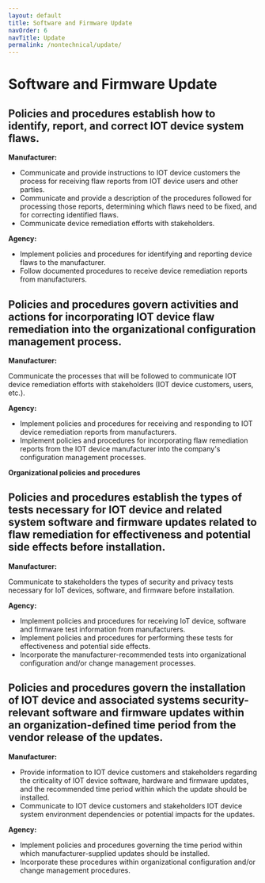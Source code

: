 ```yaml
---
layout: default
title: Software and Firmware Update
navOrder: 6
navTitle: Update
permalink: /nontechnical/update/
---
```


# Software and Firmware Update

## Policies and procedures establish how to identify, report, and correct IOT device system flaws.

**Manufacturer:**

- Communicate and provide instructions to IOT device customers the process for receiving flaw reports from IOT device users and other parties.
- Communicate and provide a description of the procedures followed for processing those reports, determining which flaws need to be fixed, and for correcting identified flaws.
- Communicate device remediation efforts with stakeholders.

**Agency:**

- Implement policies and procedures for identifying and reporting device flaws to the manufacturer.
- Follow documented procedures to receive device remediation reports from manufacturers.

## Policies and procedures govern activities and actions for incorporating IOT device flaw remediation into the organizational configuration management process.

**Manufacturer:**

Communicate the processes that will be followed to communicate IOT device remediation efforts with stakeholders (IOT device customers, users, etc.).

**Agency:**

- Implement policies and procedures for receiving and responding to IOT device remediation reports from manufacturers.
- Implement policies and procedures for incorporating flaw remediation reports from the IOT device manufacturer into the company&#39;s configuration management processes.

**Organizational policies and procedures**

## Policies and procedures establish the types of tests necessary for IOT device and related system software and firmware updates related to flaw remediation for effectiveness and potential side effects before installation.

**Manufacturer:**

Communicate to stakeholders the types of security and privacy tests necessary for IoT devices, software, and firmware before installation.

**Agency:**

- Implement policies and procedures for receiving IoT device, software and firmware test information from manufacturers.
- Implement policies and procedures for performing these tests for effectiveness and potential side effects.
- Incorporate the manufacturer-recommended tests into organizational configuration and/or change management processes.

## Policies and procedures govern the installation of IOT device and associated systems security-relevant software and firmware updates within an organization-defined time period from the vendor release of the updates.

**Manufacturer:**

- Provide information to IOT device customers and stakeholders regarding the criticality of IOT device software, hardware and firmware updates, and the recommended time period within which the update should be installed.
- Communicate to IOT device customers and stakeholders IOT device system environment dependencies or potential impacts for the updates.

**Agency:**

- Implement policies and procedures governing the time period within which manufacturer-supplied updates should be installed.
- Incorporate these procedures within organizational configuration and/or change management procedures.
